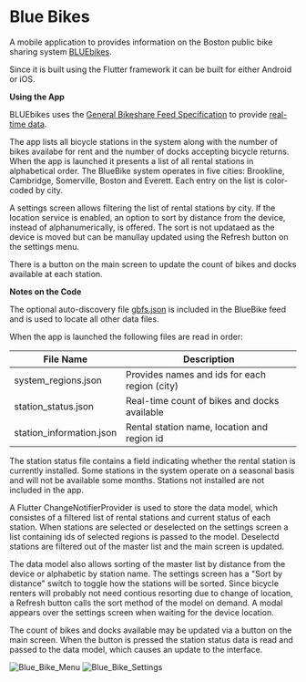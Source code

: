 # Blue Bikes

A mobile application to provides information on the Boston public bike sharing system [BLUEbikes](https://www.bluebikes.com/).

Since it is built using the Flutter framework it can be built for either Android or iOS.

**Using the App**

BLUEbikes uses the [General Bikeshare Feed Specification](https://github.com/NABSA/gbfs/blob/master/gbfs.md) to provide [real-time data](https://www.bluebikes.com/system-data).  

The app lists all bicycle stations in the system along with the number of bikes availabe for rent and the number of docks accepting bicycle returns.  When the app is launched it presents a list of all rental stations in alphabetical order.  The BlueBike system operates in five cities:  Brookline, Cambridge, Somerville, Boston and Everett. Each entry on the list is color-coded by city.

A settings screen allows filtering the list of rental stations by city.  If the location service is enabled, an option to sort by distance from the device, instead of alphanumerically, is offered.  The sort is not updataed as the device is moved but can be manullay updated using the Refresh button on the settings menu.

There is a button on the main screen to update the count of bikes and docks available at each station.


**Notes on the Code**

The optional auto-discovery file [gbfs.json](https://gbfs.bluebikes.com/gbfs/gbfs.json) is included in the BlueBike feed and is used to locate all other data files.

When the app is launched the following files are read in order:

File Name | Description
------------ | -------------
system_regions.json | Provides names and ids for each region (city)
station_status.json | Real-time count of bikes and docks available 
station_information.json | Rental station name, location and region id 

The station status file contains a field indicating whether the rental station is currently installed.  Some stations in the system operate on a seasonal basis and will not be available some months.  Stations not installed are not included in the app.

A Flutter ChangeNotifierProvider is used to store the data model, which consistes of a filtered list of rental stations and current status of each station.  When stations are selected or deselected on the settings screen a list containing ids of selected regions is passed to the model.  Deselectd stations are filtered out of the master list and the main screen is updated.  

The data model also allows sorting of the master list by distance from the device or alphabetic by station name.  The settings screen has a "Sort by distance" switch to toggle how the stations will be sorted.  Since bicycle renters will probably not need contious resorting due to change of location, a Refresh button calls the sort method of the model on demand.  A modal appears over the settings screen when waiting for the device location.

The count of bikes and docks available may be updated via a button on the main screen.  When the button is pressed the station status data is read and passed to the data model, which causes an update to the interface.

![Blue_Bike_Menu](https://user-images.githubusercontent.com/318132/73462708-3ab80200-434a-11ea-89bd-fba4b81015bd.png)
![Blue_Bike_Settings](https://user-images.githubusercontent.com/318132/73462709-3ab80200-434a-11ea-8fe3-5d0e02550849.png)

